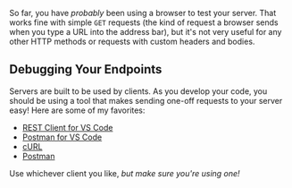 So far, you have _probably_ been using a browser to test your server. That works fine with simple `GET` requests (the kind of request a browser sends when you type a URL into the address bar), but it's not very useful for any other HTTP methods or requests with custom headers and bodies.

## Debugging Your Endpoints

Servers are built to be used by clients. As you develop your code, you should be using a tool that makes sending one-off requests to your server easy! Here are some of my favorites:

- [REST Client for VS Code](https://marketplace.visualstudio.com/items?itemName=humao.rest-client)
- [Postman for VS Code](https://marketplace.visualstudio.com/items?itemName=Postman.postman-for-vscode)
- [cURL](https://curl.se/)
- [Postman](https://www.postman.com/)

Use whichever client you like, _but make sure you're using one!_